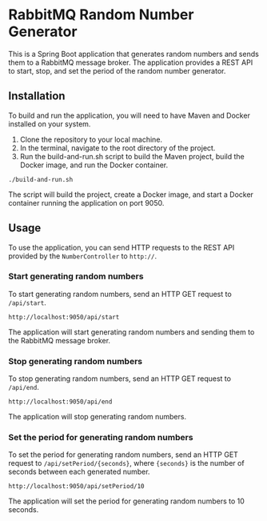 # RabbitMQ Random Number Generator

This is a Spring Boot application that generates random numbers and sends them to a RabbitMQ message broker. The application provides a REST API to start, stop, and set the period of the random number generator.

## Installation

To build and run the application, you will need to have Maven and Docker installed on your system.

1. Clone the repository to your local machine.
2. In the terminal, navigate to the root directory of the project.
3. Run the build-and-run.sh script to build the Maven project, build the Docker image, and run the Docker container.

`./build-and-run.sh`


The script will build the project, create a Docker image, and start a Docker container running the application on port 9050.

## Usage

To use the application, you can send HTTP requests to the REST API provided by the `NumberController` to `http://`.

### Start generating random numbers

To start generating random numbers, send an HTTP GET request to `/api/start`.

`http://localhost:9050/api/start`


The application will start generating random numbers and sending them to the RabbitMQ message broker.

### Stop generating random numbers

To stop generating random numbers, send an HTTP GET request to `/api/end`.

`http://localhost:9050/api/end`


The application will stop generating random numbers.

### Set the period for generating random numbers

To set the period for generating random numbers, send an HTTP GET request to `/api/setPeriod/{seconds}`, where `{seconds}` is the number of seconds between each generated number.

`http://localhost:9050/api/setPeriod/10`


The application will set the period for generating random numbers to 10 seconds.
